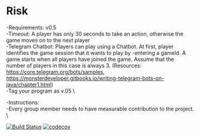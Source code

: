 # Risk

-Requirements: v0.5 \
-Timeout: A player has only 30 seconds to take an action, otherwise the game moves on to the next player \
-Telegram Chatbot: Players can play using a Chatbot. At first, player identifies the game session that it wants to play by -entering a gameId. A game starts when all players have joined the game. Assume that the number of players in this case is always 3. (Resources: https://core.telegram.org/bots/samples, https://monsterdeveloper.gitbooks.io/writing-telegram-bots-on-java/chapter1.html) \
-Tag your program as v.05 \

-Instructions: \
-Every group member needs to have measurable contribution to the project. \


[![Build Status](https://travis-ci.com/cmohr368/Risk.svg?branch=master)](https://travis-ci.com/cmohr368/Risk)
[![codecov](https://codecov.io/gh/Ethaninabox/Risk/branch/master/graph/badge.svg)](https://codecov.io/gh/Ethaninabox/Risk)
